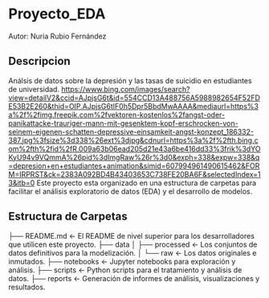 # Proyecto_EDA

Autor: Nuria Rubio Fernández

## Descripcion
Análsis de datos sobre la depresión y las tasas de suicidio en estudiantes de universidad.
https://www.bing.com/images/search?view=detailV2&ccid=AJpjsG6t&id=554CCD13A488756A5988982654F52FDE53B2E260&thid=OIP.AJpjsG6tIF0h5Dpr5BbdMwAAAA&mediaurl=https%3a%2f%2fimg.freepik.com%2fvektoren-kostenlos%2fangst-oder-panikattacke-trauriger-mann-mit-gesenktem-kopf-erschrocken-von-seinem-eigenen-schatten-depressive-einsamkeit-angst-konzept_186332-387.jpg%3fsize%3d338%26ext%3djpg&cdnurl=https%3a%2f%2fth.bing.com%2fth%2fid%2fR.009a63b06ead205d21e43a6be416dd33%3frik%3dYOKyU94v9VQmmA%26pid%3dImgRaw%26r%3d0&exph=338&expw=338&q=depresion+en+estudiantes+animation&simid=607994961490615462&FORM=IRPRST&ck=2383A092BD4B43403653C738FE20BA6F&selectedIndex=13&itb=0
Este proyecto esta organizado en una estructura de carpetas para facilitar el análisis exploratorio de datos (EDA) y el desarrollo de modelos.


## Estructura de Carpetas

├── README.md <- El README de nivel superior para los desarrolladores que utilicen este proyecto. 
├── data 
│ ├── processed <- Los conjuntos de datos definitivos para la modelización. 
│ └── raw <- Los datos originales e inmutados. 
├── notebooks <- Jupyter notebooks para exploración y análisis. 
├── scripts <- Python scripts para el tratamiento y análisis de datos. 
├── reports <- Generación de informes de análisis, visualizaciones y resultados.
```
